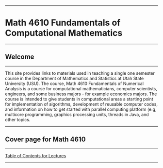 <hr>

# Math 4610 Fundamentals of Computational Mathematics

<hr>

## Welcome

<hr>

This site provides links to materials used in teaching a single one semester
course in the Department of Mathematics and Statistics at Utah State University
(USU). The course, Math 4610 Fundamentals of Numerical Analysis is a course for
computational mathematicians, computer scientists, engineers, and some business
majors - for example economics majors. The course is intended to give students
in computational areas a starting point for implementation of algorithms,
development of reusable computer codes, and information on how to get started
with parallel computing platform (e.g, multicore programming, graphics
processing units, threads in Java, and other topics.

<hr>

## Cover page for Math 4610

<hr>

[Table of Contents for Lectures](https://jvkoebbe.github.io/math4610/lectures/toc_lectures)

<hr>
